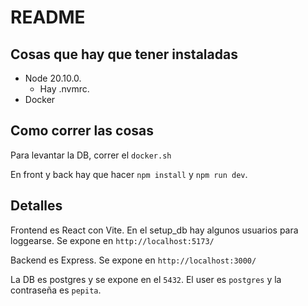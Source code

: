 # README

## Cosas que hay que tener instaladas

* Node 20.10.0. 
  * Hay .nvmrc.
* Docker

## Como correr las cosas

Para levantar la DB, correr el `docker.sh`

En front y back hay que hacer `npm install` y `npm run dev`.

## Detalles

Frontend es React con Vite. En el setup_db hay algunos usuarios para loggearse.
Se expone en `http://localhost:5173/`

Backend es Express.
Se expone en `http://localhost:3000/`

La DB es postgres y se expone en el `5432`. El user es `postgres` y la contraseña es `pepita`.